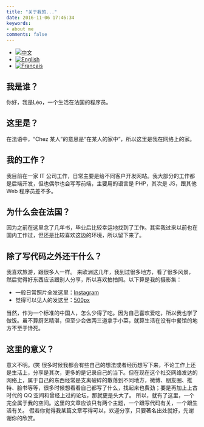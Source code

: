 ```yaml
---
title: "关于我的..."
date: 2016-11-06 17:46:34
keywords:
- about me
comments: false
---
```


<ul id="languageSwitch"> <li class="language-selected"> <a href="/about-cn" title="中文"><img src="http://res.cloudinary.com/dvlfojetn/image/upload/v1479601274/xiaojieli.com/lang_cn.png" alt="中文"></a> </li><li> <a href="/about-en" title="English"><img src="http://res.cloudinary.com/dvlfojetn/image/upload/v1479601274/xiaojieli.com/lang_en.png" alt="English"></a> </li><li> <a href="/about-fr" title="Français"><img src="http://res.cloudinary.com/dvlfojetn/image/upload/v1479601274/xiaojieli.com/lang_fr.png" alt="Français"></a> </li></ul>

## 我是谁？

你好，我是Léo，一个生活在法国的程序员。

## 这里是？

在法语中，“Chez 某人”的意思是“在某人的家中”，所以这里是我在网络上的家。

## 我的工作？

我目前在一家 IT 公司工作，日常主要是给不同客户开发网站。我大部分的工作都是后端开发，但也偶尔也会写写前端，主要用的语言是 PHP，其次是 JS，跟其他 Web 程序员差不多。

## 为什么会在法国？

因为之前在这里念了几年书，毕业后比较幸运地找到了工作。其实我过来以前也在国内工作过，但还是比较喜欢这边的环境，所以留下来了。

## 除了写代码之外还干什么？

我喜欢旅游，跟很多人一样。
来欧洲这几年，我到过很多地方，看了很多风景，然后觉得好东西应该跟别人分享，所以喜欢拍拍照。以下算是我的摄影集：

* 一般日常照片全发这里：[Instagram](https://instagram.com/leo_li/)
* 觉得可以见人的发这里：[500px](https://500px.com/XiaojieLI)

当然，作为一个标准的中国人，怎么少得了吃。因为自己喜欢爱吃，所以我也学了做饭。虽不算厨艺精湛，但至少会做两三道拿手小菜，就算生活在没有中餐馆的地方不至于馋死。

## 这里的意义？

意义不明。(笑
很多时候我都会有些自己的想法或者经历想写下来，不论工作上还是生活上，分享是其次，更多的是记录自己的当下。但在现在这个社交网络发达的网络上，属于自己的东西经常是支离破碎的散落到不同地方，微博、朋友圈、推特、脸书等等，很多时候想看看自己都写了什么，找起来也费劲；要是再加上上古时代的 QQ 空间和曾经上过的论坛，那就更是头大了。
所以，就有了这里，一个完全属于我的空间。这里的文章应该只有两个主题，一个跟写代码有关，一个跟生活有关。
假若你觉得我某篇文章写得可以，欢迎分享，只要著名出处就好，先谢谢你的欣赏。


